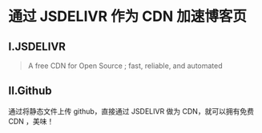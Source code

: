 # 通过 JSDELIVR 作为 CDN 加速博客页
## I.JSDELIVR
> A free CDN for Open Source ; fast, reliable, and automated

## II.Github
通过将静态文件上传 github，直接通过 JSDELIVR 做为 CDN，就可以拥有免费 CDN ，美味！